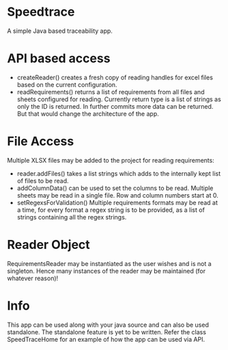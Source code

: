 # Speedtrace
A simple Java based traceability app.

# API based access
- createReader() creates a fresh copy of reading handles for excel files based on the current configuration.
- readRequirements() returns a list of requirements from all files and sheets configured for reading. Currently return type is a list of strings as only the ID is returned. In further commits more data can be returned. But that would change the architecture of the app.

# File Access
Multiple XLSX files may be added to the project for reading requirements:
- reader.addFiles() takes a list strings which adds to the internally kept list of files to be read.
- addColumnData() can be used to set the columns to be read. Multiple sheets may be read in a single file. Row and column numbers start at 0.
- setRegexsForValidation() Multiple requirements formats may be read at a time, for every format a regex string is to be provided, as a list of strings containing all the regex strings.

# Reader Object
RequirementsReader may be instantiated as the user wishes and is not a singleton. Hence many instances of the reader may be maintained (for whatever reason)!

# Info
This app can be used along with your java source and can also be used standalone. The standalone feature is yet to be written.
Refer the class SpeedTraceHome for an example of how the app can be used via API.
